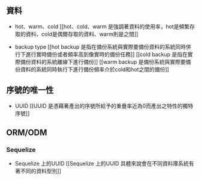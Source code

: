 ## 資料
- hot、warm、cold
[[hot、cold、warm 是強調著資料的使用率，hot是頻繁存取的資料、cold是偶爾存取的資料、warm則是之間]]

- backup type
[[hot backup 是指在備份系統與實際要備份資料的系統同時併行下進行實時備份或者頻率高到像實時的備份任務]]
[[cold backup 是指在實際備份資料的系統離線下進行備份]]
[[warm backup 是備份系統與實際要備份資料的系統同時執行下進行備份頻率介於cold和hot之間的備份]]
## 序號的唯一性
- UUID
[[UUID 是憑藉著產出的序號所給予的重疊率近為0而產出之特性的獨特序號]]


## ORM/ODM


### Sequelize
- Sequelize 上的UUID
[[Sequelize 上的UUID 具體來說會在不同資料庫系統有著不同的資料型別]]